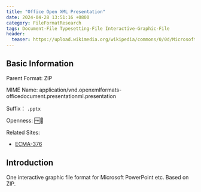 ```yaml
---
title: "Office Open XML Presentation"
date: 2024-04-28 13:51:16 +0800
category: FileFormatResearch
tags: Document-File Typesetting-File Interactive-Graphic-File
header:
  teaser: https://upload.wikimedia.org/wikipedia/commons/0/0d/Microsoft_Office_PowerPoint_%282019%E2%80%93present%29.svg
---
```


## Basic Information

Parent Format: ZIP

MIME Name: application/vnd.openxmlformats-officedocument.presentationml.presentation

Suffix： `.pptx`

Openness: 🆓📖

Related Sites:

* [ECMA-376](https://ecma-international.org/publications-and-standards/standards/ecma-376/)

## Introduction

One interactive graphic file format for Microsoft PowerPoint etc. Based on ZIP.
